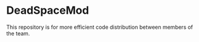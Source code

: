 DeadSpaceMod
============
This repository is for more efficient code distribution between members of the team.

